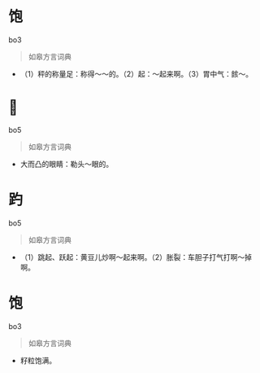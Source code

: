 # 饱
bo3
> 如皋方言词典
- （1）秤的称量足：称得～～的。（2）起：～起来啊。（3）胃中气：餩～。

# 𥄹
bo5
> 如皋方言词典
- 大而凸的眼睛：勒头～眼的。

# 趵
bo5
> 如皋方言词典
- （1）跳起、跃起：黄豆儿炒啊～起来啊。（2）胀裂：车胆子打气打啊～掉啊。

# 饱
bo3
> 如皋方言词典
- 籽粒饱满。
